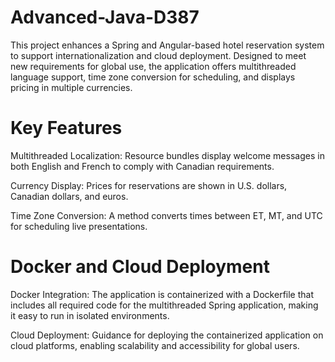 # Advanced-Java-D387 
This project enhances a Spring and Angular-based hotel reservation system to support internationalization and cloud deployment. Designed to meet new requirements for global use, the application offers multithreaded language support, time zone conversion for scheduling, and displays pricing in multiple currencies.

# Key Features
Multithreaded Localization: Resource bundles display welcome messages in both English and French to comply with Canadian requirements.

Currency Display: Prices for reservations are shown in U.S. dollars, Canadian dollars, and euros.

Time Zone Conversion: A method converts times between ET, MT, and UTC for scheduling live presentations.

# Docker and Cloud Deployment
Docker Integration: The application is containerized with a Dockerfile that includes all required code for the multithreaded 
Spring application, making it easy to run in isolated environments.

Cloud Deployment: Guidance for deploying the containerized application on cloud platforms, enabling scalability and accessibility for global users.
